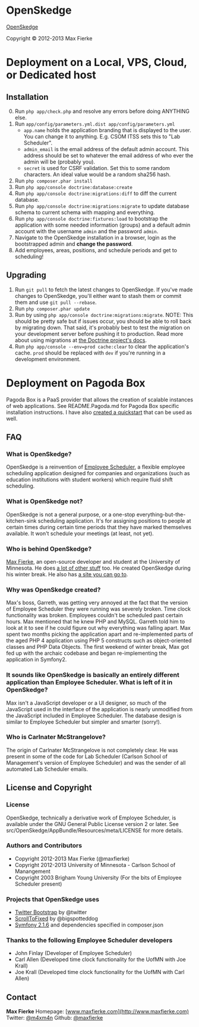 # OpenSkedge
[OpenSkedge](http://github.com/maxfierke/OpenSkedge)

Copyright &copy; 2012-2013 Max Fierke

# Deployment on a Local, VPS, Cloud, or Dedicated host
## Installation

0.  Run `php app/check.php` and resolve any errors before doing ANYTHING else.
1.  Run `app/config/parameters.yml.dist app/config/parameters.yml`
    * `app.name` holds the application branding that is displayed to the user. You     can change it to anything. E.g. CSOM ITSS sets this to "Lab Scheduler".
    * `admin_email` is the email address of the default admin account. This address should be set to whatever the email address of who ever the admin will be (probably you).
    * `secret` is used for CSRF validation. Set this to some random characters. An ideal value would be a random sha256 hash.
2.  Run `php composer.phar install`
3.  Run `php app/console doctrine:database:create`
5.  Run `php app/console doctrine:migrations:diff` to diff the current database.
6.  Run `php app/console doctrine:migrations:migrate` to update database schema to current schema with mapping and everything.
7.  Run `php app/console doctrine:fixtures:load` to bootstrap the application with some needed information (groups) and a default admin account with the username `admin` and the password `admin`.
8.  Navigate to the OpenSkedge installation in a browser, login as the bootstrapped admin and **change the password**.
9. Add employees, areas, positions, and schedule periods and get to scheduling!

## Upgrading
1.  Run `git pull` to fetch the latest changes to OpenSkedge. If you've made changes to OpenSkedge, you'll either want to stash them or commit them and use `git pull --rebase`.
2.  Run `php composer.phar update`
3.  Run by using `php app/console doctrine:migrations:migrate`. NOTE: This should be pretty safe but if issues occur, you should be able to roll back by migrating down. That said, it's probably best to test the migration on your development server before pushing it to production. Read more about using migrations at [the Doctrine project's docs](http://docs.doctrine-project.org/projects/doctrine-migrations/en/latest/index.html).
4.  Run `php app/console --env=prod cache:clear` to clear the application's cache. `prod` should be replaced with `dev` if you're running in a development environment.

# Deployment on Pagoda Box
Pagoda Box is a PaaS provider that allows the creation of scalable instances of web applications.
See README.Pagoda.md for Pagoda Box specific installation instructions.
I have also [created a quickstart](https://pagodabox.com/cafe/m4xm4n/openskedge) that can be used as well.

## FAQ
### What is OpenSkedge?
OpenSkedge is a reinvention of [Employee Scheduler](http://empscheduler.sourceforge.net), a flexible employee scheduling application designed for companies and organizations (such as education institutions with student workers) which require fluid shift scheduling.

### What is OpenSkedge not?
OpenSkedge is not a general purpose, or a one-stop everything-but-the-kitchen-sink scheduling application. It's for assigning positions to people at certain times during certain time periods that they have marked themselves available. It won't schedule your meetings (at least, not yet).

### Who is behind OpenSkedge?
[Max Fierke](http://www.maxfierke.com), an open-source developer and student at the University of Minnesota. He does [a lot of other stuff](https://github.com/maxfierke/) too. He created OpenSkedge during his winter break. He also has [a site you can go to](http://www.maxfierke.com).

### Why was OpenSkedge created?
Max's boss, Garreth, was getting very annoyed at the fact that the version of Employee Scheduler they were running was severely broken. Time clock functionality was broken. Employees couldn't be scheduled past certain hours. Max mentioned that he knew PHP and MySQL. Garreth told him to look at it to see if he could figure out why everything was falling apart. Max spent two months picking the application apart and re-implemented parts of the aged PHP 4 application using PHP 5 constructs such as object-oriented classes and PHP Data Objects. The first weekend of winter break, Max got fed up with the archaic codebase and began re-implementing the application in Symfony2.

### It sounds like OpenSkedge is basically an entirely different application than Employee Scheduler. What is left of it in OpenSkedge?
Max isn't a JavaScript developer or a UI designer, so much of the JavaScript used in the interface of the application is nearly unmodified from the JavaScript included in Employee Scheduler. The database design is similar to Employee Scheduler but simpler and smarter (sorry!).

### Who is Carlnater McStrangelove?
The origin of Carlnater McStrangelove is not completely clear. He was present in some of the code for Lab Scheduler (Carlson School of Management's version of Employee Scheduler) and was the sender of all automated Lab Scheduler emails.

## License and Copyright
### License
OpenSkedge, technically a derivative work of Employee Scheduler, is available under the GNU General Public License version 2 or later.
See src/OpenSkedge/AppBundle/Resources/meta/LICENSE for more details.

### Authors and Contributors
* Copyright 2012-2013 Max Fierke (@maxfierke)
* Copyright 2012-2013 University of Minnesota - Carlson School of Manangement
* Copyright 2003 Brigham Young University (For the bits of Employee Scheduler present)

### Projects that OpenSkedge uses
* [Twitter Bootstrap](http://twitter.github.com/bootstrap/index.html) by @twitter
* [ScrollToFixed](https://github.com/bigspotteddog/ScrollToFixed/) by @bigspotteddog
* [Symfony 2.1.6](http://symfony.com/) and dependencies specified in composer.json

### Thanks to the following Employee Scheduler developers
* John Finlay (Developer of Employee Scheduler)
* Carl Allen (Developed time clock functionality for the UofMN with Joe Krall)
* Joe Krall (Developed time clock functionality for the UofMN with Carl Allen)

## Contact
**Max Fierke**
Homepage: [www.maxfierke.com](http://www.maxfierke.com)
Twitter: [@m4xm4n](http://twitter.com/m4xm4n)
Github: [@maxfierke](https://github.com/maxfierke)
